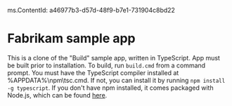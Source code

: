 ms.ContentId: a46977b3-d57d-48f9-b7e1-731904c8bd22

# Fabrikam sample app

This is a clone of the "Build" sample app, written in TypeScript. App must be built prior to installation. To build, run `build.cmd` from a command prompt. You must have the TypeScript compiler installed at %APPDATA%\npm\tsc.cmd. If not, you can install it by running `npm install -g typescript`. If you don't have npm installed, it comes packaged with Node.js, which can be found [here](https://nodejs.org/).